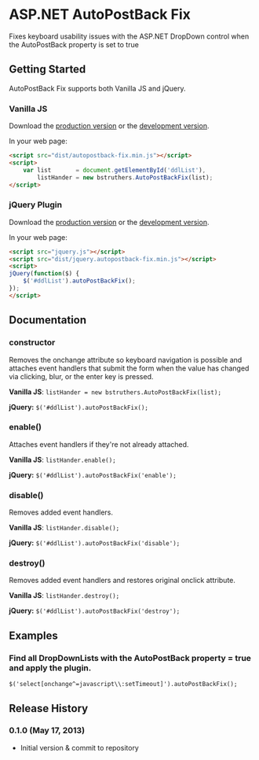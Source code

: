 # ASP.NET AutoPostBack Fix

Fixes keyboard usability issues with the ASP.NET DropDown control when the AutoPostBack property is set to true

## Getting Started

AutoPostBack Fix supports both Vanilla JS and jQuery.

### Vanilla JS
Download the [production version][vanilla-min] or the [development version][vanilla-max].

[vanilla-min]: https://raw.github.com/bstruthers/AutoPostBack-Fix/master/dist/autopostback-fix.min.js
[vanilla-max]: https://raw.github.com/bstruthers/AutoPostBack-Fix/master/dist/autopostback-fix.js

In your web page:

```html
<script src="dist/autopostback-fix.min.js"></script>
<script>
    var list       = document.getElementById('ddlList'),
        listHander = new bstruthers.AutoPostBackFix(list);
</script>
```

### jQuery Plugin
Download the [production version][jquery-min] or the [development version][jquery-max].

[jquery-min]: https://raw.github.com/bstruthers/AutoPostBack-Fix/master/dist/jquery.autopostback-fix.min.js
[jquery-max]: https://raw.github.com/bstruthers/AutoPostBack-Fix/master/dist/jquery.autopostback-fix.js

In your web page:

```html
<script src="jquery.js"></script>
<script src="dist/jquery.autopostback-fix.min.js"></script>
<script>
jQuery(function($) {
    $('#ddlList').autoPostBackFix();
});
</script>
```

## Documentation

### constructor

Removes the onchange attribute so keyboard navigation is possible and attaches event handlers that submit the form when the value has changed via clicking, blur, or the enter key is pressed.

__Vanilla JS__: ```listHander = new bstruthers.AutoPostBackFix(list);```

__jQuery:__ ```$('#ddlList').autoPostBackFix();```

### enable()

Attaches event handlers if they're not already attached.

__Vanilla JS__: ```listHander.enable();```

__jQuery:__ ```$('#ddlList').autoPostBackFix('enable');```

### disable()

Removes added event handlers.

__Vanilla JS__: ```listHander.disable();```

__jQuery:__ ```$('#ddlList').autoPostBackFix('disable');```

### destroy()

Removes added event handlers and restores original onclick attribute.

__Vanilla JS__: ```listHander.destroy();```

__jQuery:__ ```$('#ddlList').autoPostBackFix('destroy');```

## Examples

### Find all DropDownLists with the AutoPostBack property = true and apply the plugin.

```$('select[onchange^=javascript\\:setTimeout]').autoPostBackFix();```

## Release History

### 0.1.0 (May 17, 2013)

- Initial version & commit to repository
